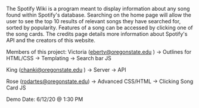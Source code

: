 The Spotify Wiki is a program meant to display information about any song found within Spotify's database. Searching on the home page will allow the user to see the top 10 results of relevant songs they have searched for, sorted by popularity. Features of a song can be accessed by clicking one of the song cards. The credits page details more information about Spotify's API and the creators of this website. 

Members of this project:
Victoria (ebertv@oregonstate.edu )
-> Outlines for HTML/CSS
-> Templating
-> Search bar JS

King (chanki@oregonstate.edu )
-> Server
-> API

Rose (rodartes@oregonstate.edu)
-> Advanced CSS/HTML
-> Clicking Song Card JS

Demo Date: 6/12/20 @ 1:30 PM